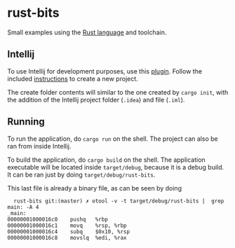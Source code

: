 # rust-bits

Small examples using the [Rust language](https://www.rust-lang.org) and toolchain.

## Intellij

To use Intellij for development purposes, use this [plugin](https://intellij-rust.github.io).
Follow the included [instructions](https://intellij-rust.github.io/docs/quick-start.html#create-prj) 
to create a new project.

The create folder contents will similar to the one created by `cargo init`, with the addition of the 
Intellij project folder (`.idea`) and file (`.iml`).

## Running

To run the application, do `cargo run` on the shell.
The project can also be ran from inside Intellij.

To build the application, do `cargo build` on the shell.
The application executable will be located inside `target/debug`, because it is a debug build.
It can be ran just by doing `target/debug/rust-bits`.

This last file is already a binary file, as can be seen by doing

```
  rust-bits git:(master) ✗ otool -v -t target/debug/rust-bits |  grep main: -A 4
_main:
00000001000016c0	pushq	%rbp
00000001000016c1	movq	%rsp, %rbp
00000001000016c4	subq	$0x10, %rsp
00000001000016c8	movslq	%edi, %rax
``` 



  
